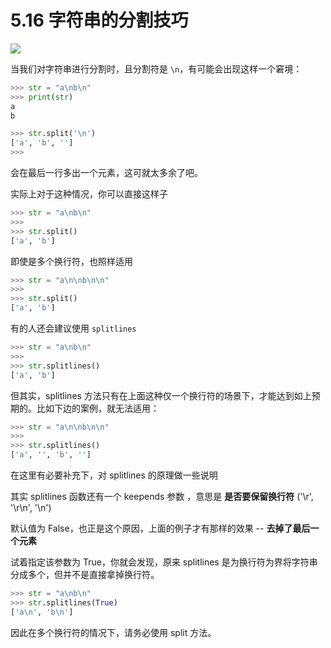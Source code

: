 # 5.16 字符串的分割技巧
![](http://image.iswbm.com/20200804124133.png)

当我们对字符串进行分割时，且分割符是 `\n`，有可能会出现这样一个窘境：

```python
>>> str = "a\nb\n"
>>> print(str)
a
b

>>> str.split('\n')
['a', 'b', '']
>>>
```

会在最后一行多出一个元素，这可就太多余了吧。

实际上对于这种情况，你可以直接这样子

```python
>>> str = "a\nb\n"
>>>
>>> str.split()
['a', 'b']
```

即使是多个换行符，也照样适用

```python
>>> str = "a\n\nb\n\n"
>>>
>>> str.split()
['a', 'b']
```

有的人还会建议使用 `splitlines`

```python
>>> str = "a\nb\n"
>>>
>>> str.splitlines()
['a', 'b']
```

但其实，splitlines 方法只有在上面这种仅一个换行符的场景下，才能达到如上预期的。比如下边的案例，就无法适用：

```python
>>> str = "a\n\nb\n\n"
>>>
>>> str.splitlines()
['a', '', 'b', '']
```

在这里有必要补充下，对 splitlines 的原理做一些说明

其实 splitlines  函数还有一个 keepends 参数 ，意思是 **是否要保留换行符** ('\r', '\r\n', '\n')

默认值为 False，也正是这个原因，上面的例子才有那样的效果 -- **去掉了最后一个元素**

试着指定该参数为 True，你就会发现，原来 splitlines 是为换行符为界将字符串分成多个，但并不是直接拿掉换行符。

```python
>>> str = "a\nb\n"
>>> str.splitlines(True)
['a\n', 'b\n']
```

因此在多个换行符的情况下，请务必使用 split 方法。


